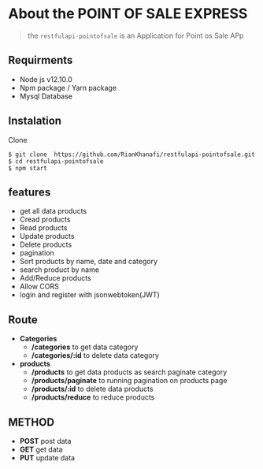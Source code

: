 
# About the POINT OF SALE EXPRESS
> the `restfulapi-pointofsale` is an Application for Point os Sale APp

## Requirments
  - Node js v12.10.0
  - Npm package / Yarn package
  - Mysql Database

## Instalation
  Clone
  ```
  $ git clone  https://github.com/RianKhanafi/restfulapi-pointofsale.git
  $ cd restfulapi-pointofsale
  $ npm start
  ```

## features
- get all data products
- Cread products
- Read products
- Update products
- Delete products
- pagination
- Sort products by name, date and category
- search product by name
- Add/Reduce products
- Allow CORS
- login and register with jsonwebtoken(JWT)

## Route
- **Categories** 
  - **/categories** to get data category 
  - **/categories/:id**  to delete data category 
- **products** 
  - **/products**  to get data products as search paginate category 
  - **/products/paginate** to running pagination on products page
  - **/products/:id** to delete data products
  - **/products/reduce** to reduce products
  
## METHOD
 - **POST** post data
 - **GET** get data
 - **PUT** update data
  
  
